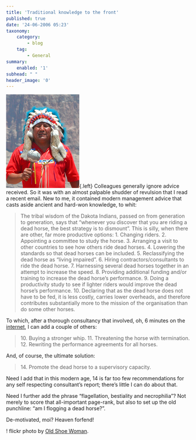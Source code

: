 ```yaml
---
title: 'Traditional knowledge to the front'
published: true
date: '24-06-2006 05:23'
taxonomy:
    category:
        - blog
    tag:
        - General
summary:
    enabled: '1'
subhead: " "
header_image: '0'
---
```


![American Indian in feathered headdress](2214294_9d257721d6_o.jpg){.left} Colleagues generally ignore advice received. So it was with an almost palpable shudder of revulsion that I read a recent email. New to me, it contained modern management advice that casts aside ancient and hard-won knowledge, to whit:

<blockquote>The tribal wisdom of the Dakota Indians, passed on from generation to generation, says that “whenever you discover that you are riding a dead horse, the best strategy is to dismount”. This is silly, when there are other, far more productive options:
1. Changing riders.
2. Appointing a committee to study the horse.
3. Arranging a visit to other countries to see how others ride dead horses.
4. Lowering the standards so that dead horses can be included.
5. Reclassifying the dead horse as “living impaired”.
6. Hiring contractors/consultants to ride the dead horse.
7. Harnessing several dead horses together in an attempt to increase the speed.
8. Providing additional funding and/or training to increase the dead horse’s performance.
9. Doing a productivity study to see if lighter riders would improve the dead horse’s performance.
10. Declaring that as the dead horse does not have to be fed, it is less costly, carries lower overheads, and therefore contributes substantially more to the mission of the organisation than do some other horses.
</blockquote>

To which, after a thorough consultancy that involved, oh, 6 minutes on the [internet](http://www.professortangent.org/humor.shtml#horse), I can add a couple of others:

<blockquote>
10. Buying a stronger whip.
11. Threatening the horse with termination.
12. Rewriting the performance agreements for all horses.
</blockquote>

And, of course, the ultimate solution:

<blockquote>
14. Promote the dead horse to a supervisory capacity.
</blockquote>

Need I add that in this modern age, 14 is far too few recommendations for any self respecting consultant’s report; there’s little I can do about that.

Need I further add the phrase “flagellation, bestiality and necrophilia”? Not merely to score that all-important page-rank, but also to set up the old punchline: “am I flogging a dead horse?”.

De-motivated, moi? Heaven forfend!

! flickr photo by [Old Shoe Woman](https://www.flickr.com/photos/judybaxter/2214294/). 
